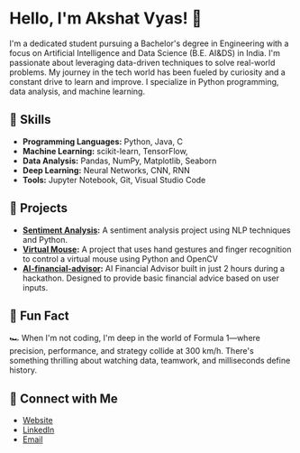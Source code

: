 # Hello, I'm Akshat Vyas! 👋

I'm a dedicated student pursuing a Bachelor's degree in Engineering with a focus on Artificial Intelligence and Data Science (B.E. AI&DS) in India. I'm passionate about leveraging data-driven techniques to solve real-world problems. My journey in the tech world has been fueled by curiosity and a constant drive to learn and improve. I specialize in Python programming, data analysis, and machine learning.

## 🌟 Skills
- **Programming Languages:** Python, Java, C 
- **Machine Learning:** scikit-learn, TensorFlow,
- **Data Analysis:** Pandas, NumPy, Matplotlib, Seaborn
- **Deep Learning:** Neural Networks, CNN, RNN
- **Tools:** Jupyter Notebook, Git, Visual Studio Code

## 🚀 Projects
- **[Sentiment Analysis](https://github.com/THE-AAV/Sentiment_Analysis):** A sentiment analysis project using NLP techniques and Python.
- **[Virtual Mouse](https://github.com/THE-AAV/Virtual_Mouse):** A project that uses hand gestures and finger recognition to control a virtual mouse using Python and OpenCV
- **[AI-financial-advisor](https://github.com/THE-AAV/AI-financial-advisor):** AI Financial Advisor built in just 2 hours during a hackathon. Designed to provide basic financial advice based on user inputs.

## 🔭 Fun Fact
🏎️ When I'm not coding, I'm deep in the world of Formula 1—where precision, performance, and strategy collide at 300 km/h. There's something thrilling about watching data, teamwork, and milliseconds define history.

## 🔗 Connect with Me
- [Website](https://akshat-vyas.netlify.app/)
- [LinkedIn](https://www.linkedin.com/in/akshat-vyas-8b2225301/)
- [Email](mailto:akshatvyas0340@gmail.com)
